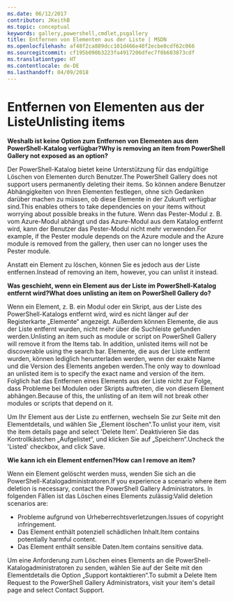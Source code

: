 ```yaml
---
ms.date: 06/12/2017
contributor: JKeithB
ms.topic: conceptual
keywords: gallery,powershell,cmdlet,psgallery
title: Entfernen von Elementen aus der Liste | MSDN
ms.openlocfilehash: af48f2ca889dcc101d466e40f2ecbe0cdf62c066
ms.sourcegitcommit: cf195b090b3223fa4917206dfec7f0b603873cdf
ms.translationtype: HT
ms.contentlocale: de-DE
ms.lasthandoff: 04/09/2018
---
```

# <a name="unlisting-items"></a><span data-ttu-id="cb1e2-103">Entfernen von Elementen aus der Liste</span><span class="sxs-lookup"><span data-stu-id="cb1e2-103">Unlisting items</span></span>

<span data-ttu-id="cb1e2-104">**Weshalb ist keine Option zum Entfernen von Elementen aus dem PowerShell-Katalog verfügbar?**</span><span class="sxs-lookup"><span data-stu-id="cb1e2-104">**Why is removing an item from PowerShell Gallery not exposed as an option?**</span></span>

<span data-ttu-id="cb1e2-105">Der PowerShell-Katalog bietet keine Unterstützung für das endgültige Löschen von Elementen durch Benutzer.</span><span class="sxs-lookup"><span data-stu-id="cb1e2-105">The PowerShell Gallery does not support users permanently deleting their items.</span></span>
<span data-ttu-id="cb1e2-106">So können andere Benutzer Abhängigkeiten von Ihren Elementen festlegen, ohne sich Gedanken darüber machen zu müssen, ob diese Elemente in der Zukunft verfügbar sind.</span><span class="sxs-lookup"><span data-stu-id="cb1e2-106">This enables others to take dependencies on your items without worrying about possible breaks in the future.</span></span>
<span data-ttu-id="cb1e2-107">Wenn das Pester-Modul z. B. vom Azure-Modul abhängt und das Azure-Modul aus dem Katalog entfernt wird, kann der Benutzer das Pester-Modul nicht mehr verwenden.</span><span class="sxs-lookup"><span data-stu-id="cb1e2-107">For example, if the Pester module depends on the Azure module and the Azure module is removed from the gallery, then user can no longer uses the Pester module.</span></span>

<span data-ttu-id="cb1e2-108">Anstatt ein Element zu löschen, können Sie es jedoch aus der Liste entfernen.</span><span class="sxs-lookup"><span data-stu-id="cb1e2-108">Instead of removing an item, however, you can unlist it instead.</span></span>

<span data-ttu-id="cb1e2-109">**Was geschieht, wenn ein Element aus der Liste im PowerShell-Katalog entfernt wird?**</span><span class="sxs-lookup"><span data-stu-id="cb1e2-109">**What does unlisting an item on PowerShell Gallery do?**</span></span>

<span data-ttu-id="cb1e2-110">Wenn ein Element, z. B. ein Modul oder ein Skript, aus der Liste des PowerShell-Katalogs entfernt wird, wird es nicht länger auf der Registerkarte „Elemente“ angezeigt. Außerdem können Elemente, die aus der Liste entfernt wurden, nicht mehr über die Suchleiste gefunden werden.</span><span class="sxs-lookup"><span data-stu-id="cb1e2-110">Unlisting an item such as module or script on PowerShell Gallery will remove it from the Items tab. In addition, unlisted items will not be discoverable using the search bar.</span></span>
<span data-ttu-id="cb1e2-111">Elemente, die aus der Liste entfernt wurden, können lediglich herunterladen werden, wenn der exakte Name und die Version des Elements angeben werden.</span><span class="sxs-lookup"><span data-stu-id="cb1e2-111">The only way to download an unlisted item is to specify the exact name and version of the item.</span></span>
<span data-ttu-id="cb1e2-112">Folglich hat das Entfernen eines Elements aus der Liste nicht zur Folge, dass Probleme bei Modulen oder Skripts auftreten, die von diesem Element abhängen.</span><span class="sxs-lookup"><span data-stu-id="cb1e2-112">Because of this, the unlisting of an item will not break other modules or scripts that depend on it.</span></span>

<span data-ttu-id="cb1e2-113">Um Ihr Element aus der Liste zu entfernen, wechseln Sie zur Seite mit den Elementdetails, und wählen Sie „Element löschen“.</span><span class="sxs-lookup"><span data-stu-id="cb1e2-113">To unlist your item, visit the item details page and select 'Delete Item'.</span></span> <span data-ttu-id="cb1e2-114">Deaktivieren Sie das Kontrollkästchen „Aufgelistet“, und klicken Sie auf „Speichern“.</span><span class="sxs-lookup"><span data-stu-id="cb1e2-114">Uncheck the 'Listed' checkbox, and click Save.</span></span>

<span data-ttu-id="cb1e2-115">**Wie kann ich ein Element entfernen?**</span><span class="sxs-lookup"><span data-stu-id="cb1e2-115">**How can I remove an item?**</span></span>

<span data-ttu-id="cb1e2-116">Wenn ein Element gelöscht werden muss, wenden Sie sich an die PowerShell-Katalogadministratoren.</span><span class="sxs-lookup"><span data-stu-id="cb1e2-116">If you experience a scenario where item deletion is necessary, contact the PowerShell Gallery Administrators.</span></span>
<span data-ttu-id="cb1e2-117">In folgenden Fällen ist das Löschen eines Elements zulässig:</span><span class="sxs-lookup"><span data-stu-id="cb1e2-117">Valid deletion scenarios are:</span></span>
- <span data-ttu-id="cb1e2-118">Probleme aufgrund von Urheberrechtsverletzungen.</span><span class="sxs-lookup"><span data-stu-id="cb1e2-118">Issues of copyright infringement.</span></span>
- <span data-ttu-id="cb1e2-119">Das Element enthält potenziell schädlichen Inhalt.</span><span class="sxs-lookup"><span data-stu-id="cb1e2-119">Item contains potentially harmful content.</span></span>
- <span data-ttu-id="cb1e2-120">Das Element enthält sensible Daten.</span><span class="sxs-lookup"><span data-stu-id="cb1e2-120">Item contains sensitive data.</span></span>

<span data-ttu-id="cb1e2-121">Um eine Anforderung zum Löschen eines Elements an die PowerShell-Katalogadministratoren zu senden, wählen Sie auf der Seite mit den Elementdetails die Option „Support kontaktieren“.</span><span class="sxs-lookup"><span data-stu-id="cb1e2-121">To submit a Delete Item Request to the PowerShell Gallery Administrators, visit your item's detail page and select Contact Support.</span></span>